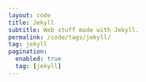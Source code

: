 ```yaml
---
layout: code
title: Jekyll
subtitle: Web stuff made with Jekyll.
permalink: /code/tags/jekyll/
tag: jekyll
pagination:
  enabled: true
  tag: [jekyll]
---
```

